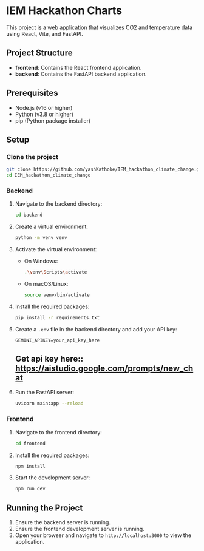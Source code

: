 # IEM Hackathon Charts

This project is a web application that visualizes CO2 and temperature data using React, Vite, and FastAPI.

## Project Structure

- **frontend**: Contains the React frontend application.
- **backend**: Contains the FastAPI backend application.

## Prerequisites

- Node.js (v16 or higher)
- Python (v3.8 or higher)
- pip (Python package installer)

## Setup
### Clone the project
```sh
git clone https://github.com/yashKathoke/IEM_hackathon_climate_change.git
cd IEM_hackathon_climate_change
```
### Backend

1. Navigate to the backend directory:

    ```sh
    cd backend
    ```

2. Create a virtual environment:

    ```sh
    python -m venv venv
    ```

3. Activate the virtual environment:

    - On Windows:

        ```sh
        .\venv\Scripts\activate
        ```

    - On macOS/Linux:

        ```sh
        source venv/bin/activate
        ```

4. Install the required packages:

    ```sh
    pip install -r requirements.txt
    ```

5. Create a `.env` file in the backend directory and add your API key:

    ```env
    GEMINI_APIKEY=your_api_key_here
    ```
    ## Get api key here:: https://aistudio.google.com/prompts/new_chat



6. Run the FastAPI server:

    ```sh
    uvicorn main:app --reload
    ```

### Frontend

1. Navigate to the frontend directory:

    ```sh
    cd frontend
    ```

2. Install the required packages:

    ```sh
    npm install
    ```

3. Start the development server:

    ```sh
    npm run dev
    ```

## Running the Project

1. Ensure the backend server is running.
2. Ensure the frontend development server is running.
3. Open your browser and navigate to `http://localhost:3000` to view the application.
